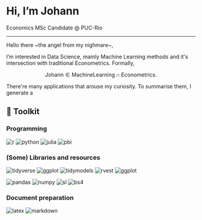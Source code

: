 # Hi, I’m Johann
Economics MSc Candidate @ PUC-Rio

****

Hello there ~the angel from my nighmare~,

I’m interested in Data Science, mainly Machine Learning methods and it's intersection with traditional Econometrics. Formally,

$$
\mathrm{Johann} \in \mathrm{Machine Learning} \cap \mathrm{Econometrics}.
$$

There're many applications that arouse my curiosity. To summarise them, I generate a

## 🔨 Toolkit

### Programming
![r](https://img.shields.io/badge/R-276DC3?style=for-the-badge&logo=r&logoColor=white) ![python](https://img.shields.io/badge/Python-14354C?style=for-the-badge&logo=python&logoColor=white) ![julia](https://img.shields.io/badge/julia-9558B2?style=for-the-badge&logo=julia&logoColor=white) ![pbi](https://img.shields.io/badge/Power%20Bi-edbe10?style=for-the-badge&logo=powerbi&logoColor=black)

### (Some) Libraries and resources
![tidyverse](https://img.shields.io/badge/R-tidyverse-276DC3?style=for-the-badge&logo=r&logoColor=white) ![ggplot](https://img.shields.io/badge/R-ggplot2-276DC3?style=for-the-badge&logo=r&logoColor=white) ![tidymodels](https://img.shields.io/badge/R-tidymodels-276DC3?style=for-the-badge&logo=r&logoColor=white) ![rvest](https://img.shields.io/badge/R-rvest-276DC3?style=for-the-badge&logo=r&logoColor=white) ![ggplot](https://img.shields.io/badge/R-ggplot2-276DC3?style=for-the-badge&logo=r&logoColor=white)

![pandas](https://img.shields.io/badge/Python-pandas-14354C?style=for-the-badge&logo=python&logoColor=white) ![numpy](https://img.shields.io/badge/Python-numpy-14354C?style=for-the-badge&logo=python&logoColor=white) ![sl](https://img.shields.io/badge/Python-scikit%20learn-14354C?style=for-the-badge&logo=python&logoColor=white) ![bs4](https://img.shields.io/badge/Python-BeautifulSoup-14354C?style=for-the-badge&logo=python&logoColor=white)

### Document preparation
![latex](https://img.shields.io/badge/LaTeX-white?style=for-the-badge&logo=latex&logoColor=gray) ![markdown](https://img.shields.io/badge/Markdown-000000?style=for-the-badge&logo=markdown&logoColor=white)
